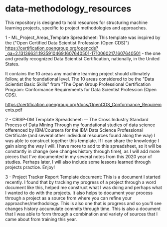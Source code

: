 # data-methodology_resources
This repository is designed to hold resources for structuring machine learning projects, specific to project methodologies and approaches.

1 - ML_Project_Areas_Template Spreadsheet:
This template was inspired by the ("Open Certified Data Scientist Profession (Open CDS)") https://certification.opengroup.org/opencds?_ga=2.13136631.1935910469.1607640501-1710060217.1607640501 - the one and greatly recognized Data Scientist Certification, nationally, in the United States.

It contains the 10 areas any machine learning project should ultimately follow, at the foundational level.  The 10 areas considered to be the "Data Scientist Basic Skills" from "The Open Group Professional Certification Program: Conformance Requirements for Data Scientist Profession (Open CDS).

https://certification.opengroup.org/docs/OpenCDS_Conformance_Requirements.pdf

2 - CRISP-DM Template Spreadsheet: -- The Cross Industry Standard Process of Data Mining
Through my foundational studies of data science offerenced by IBM/Coursera for the IBM Data Science Professional Certificate (and several other individual resources found along the way) I was able to construct together this template.  If I can share the knowledge I gain along the way I will.  I have more to add to this spreadsheet, so it will be constantly in change (see changes history through time), as I will add more pieces that I've documented in my several notes from this 2020 year of studies. Perhaps later, I will also include some lessons learned through projects practice. Enjoy!

3 - Project Tracker Report Template document:
This is a document I started recently.  I found that by tracking my progress of a project through a word document like this, helped me construct what I was doing and perhaps what I wanted to do with the projects.  It also helps to document your process through a project as a source from where you can refine your approaches/methodology.  This is also one that is progress and so you'll see changes history accumulate commits through time.  This is also a document that I was able to form through a combination and variety of sources that I came about from training this year. 
